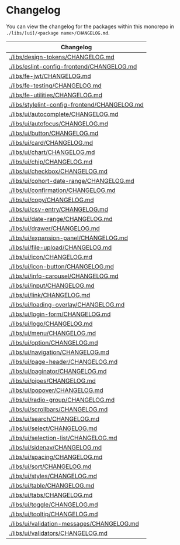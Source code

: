 <h1>Changelog</h1>

You can view the changelog for the packages within this monorepo in `./libs/[ui]/<package name>/CHANGELOG.md`.

|                                  Changelog                                  |
|-----------------------------------------------------------------------------|
| [./libs/design-tokens/CHANGELOG.md][changelog-tokens]                       |
| [./libs/eslint-config-frontend/CHANGELOG.md][changelog-eslint-config]       |
| [./libs/fe-jwt/CHANGELOG.md][changelog-fe-jwt]                              |
| [./libs/fe-testing/CHANGELOG.md][changelog-fe-testing]                      |
| [./libs/fe-utilities/CHANGELOG.md][changelog-fe-utilities]                  |
| [./libs/stylelint-config-frontend/CHANGELOG.md][changelog-stylelint-config] |
| [./libs/ui/autocomplete/CHANGELOG.md][changelog-autocomplete]               |
| [./libs/ui/autofocus/CHANGELOG.md][changelog-autofocus]                     |
| [./libs/ui/button/CHANGELOG.md][changelog-button]                           |
| [./libs/ui/card/CHANGELOG.md][changelog-card]                               |
| [./libs/ui/chart/CHANGELOG.md][changelog-chart]                             |
| [./libs/ui/chip/CHANGELOG.md][changelog-chip]                               |
| [./libs/ui/checkbox/CHANGELOG.md][changelog-checkbox]                       |
| [./libs/ui/cohort-date-range/CHANGELOG.md][changelog-cohort-date-range]     |
| [./libs/ui/confirmation/CHANGELOG.md][changelog-confirmation]               |
| [./libs/ui/copy/CHANGELOG.md][changelog-copy]                               |
| [./libs/ui/csv-entry/CHANGELOG.md][changelog-csv-entry]                     |
| [./libs/ui/date-range/CHANGELOG.md][changelog-date-range]                   |
| [./libs/ui/drawer/CHANGELOG.md][changelog-drawer]                           |
| [./libs/ui/expansion-panel/CHANGELOG.md][changelog-expansion-panel]         |
| [./libs/ui/file-upload/CHANGELOG.md][changelog-file-upload]                 |
| [./libs/ui/icon/CHANGELOG.md][changelog-icon]                               |
| [./libs/ui/icon-button/CHANGELOG.md][changelog-icon-button]                 |
| [./libs/ui/info-carousel/CHANGELOG.md][changelog-info-carousel]             |
| [./libs/ui/input/CHANGELOG.md][changelog-input]                             |
| [./libs/ui/link/CHANGELOG.md][changelog-link]                               |
| [./libs/ui/loading-overlay/CHANGELOG.md][changelog-loading-overlay]         |
| [./libs/ui/login-form/CHANGELOG.md][changelog-login-form]                   |
| [./libs/ui/logo/CHANGELOG.md][changelog-logo]                               |
| [./libs/ui/menu/CHANGELOG.md][changelog-menu]                               |
| [./libs/ui/option/CHANGELOG.md][changelog-option]                           |
| [./libs/ui/navigation/CHANGELOG.md][changelog-navigation]                   |
| [./libs/ui/page-header/CHANGELOG.md][changelog-page-header]                 |
| [./libs/ui/paginator/CHANGELOG.md][changelog-paginator]                     |
| [./libs/ui/pipes/CHANGELOG.md][changelog-pipes]                             |
| [./libs/ui/popover/CHANGELOG.md][changelog-popover]                         |
| [./libs/ui/radio-group/CHANGELOG.md][changelog-radio-group]                 |
| [./libs/ui/scrollbars/CHANGELOG.md][changelog-scrollbars]                   |
| [./libs/ui/search/CHANGELOG.md][changelog-search]                           |
| [./libs/ui/select/CHANGELOG.md][changelog-select]                           |
| [./libs/ui/selection-list/CHANGELOG.md][changelog-selection-list]           |
| [./libs/ui/sidenav/CHANGELOG.md][changelog-sidenav]                         |
| [./libs/ui/spacing/CHANGELOG.md][changelog-spacing]                         |
| [./libs/ui/sort/CHANGELOG.md][changelog-sort]                               |
| [./libs/ui/styles/CHANGELOG.md][changelog-styles]                           |
| [./libs/ui/table/CHANGELOG.md][changelog-table]                             |
| [./libs/ui/tabs/CHANGELOG.md][changelog-tabs]                               |
| [./libs/ui/toggle/CHANGELOG.md][changelog-toggle]                           |
| [./libs/ui/tooltip/CHANGELOG.md][changelog-tooltip]                         |
| [./libs/ui/validation-messages/CHANGELOG.md][changelog-validation-messages] |
| [./libs/ui/validators/CHANGELOG.md][changelog-validators]                   |

[changelog-tokens]:              https://github.com/GetTerminus/terminus-oss/blob/release/libs/design-tokens/CHANGELOG.md
[changelog-fe-jwt]:              https://github.com/GetTerminus/terminus-oss/blob/release/libs/fe-jwt/CHANGELOG.md
[changelog-fe-testing]:          https://github.com/GetTerminus/terminus-oss/blob/release/libs/fe-testing/CHANGELOG.md
[changelog-fe-utilities]:        https://github.com/GetTerminus/terminus-oss/blob/release/libs/fe-utilities/CHANGELOG.md
[changelog-eslint-config]:       https://github.com/GetTerminus/terminus-oss/blob/release/libs/eslint-config-frontend/CHANGELOG.md
[changelog-stylelint-config]:    https://github.com/GetTerminus/terminus-oss/blob/release/libs/stylelint-config-frontend/CHANGELOG.md
[changelog-autocomplete]:        https://github.com/GetTerminus/terminus-oss/blob/release/libs/ui/autocomplete/CHANGELOG.md
[changelog-autofocus]:           https://github.com/GetTerminus/terminus-oss/blob/release/libs/ui/autofocus/CHANGELOG.md
[changelog-button]:              https://github.com/GetTerminus/terminus-oss/blob/release/libs/ui/button/CHANGELOG.md
[changelog-card]:                https://github.com/GetTerminus/terminus-oss/blob/release/libs/ui/card/CHANGELOG.md
[changelog-chart]:               https://github.com/GetTerminus/terminus-oss/blob/release/libs/ui/chart/CHANGELOG.md
[changelog-checkbox]:            https://github.com/GetTerminus/terminus-oss/blob/release/libs/ui/checkbox/CHANGELOG.md
[changelog-chip]:                https://github.com/GetTerminus/terminus-oss/blob/release/libs/ui/chip/CHANGELOG.md
[changelog-cohort-date-range]:   https://github.com/GetTerminus/terminus-oss/blob/release/libs/ui/cohort-date-range/CHANGELOG.md
[changelog-confirmation]:        https://github.com/GetTerminus/terminus-oss/blob/release/libs/ui/confirmation/CHANGELOG.md
[changelog-copy]:                https://github.com/GetTerminus/terminus-oss/blob/release/libs/ui/copy/CHANGELOG.md
[changelog-csv-entry]:           https://github.com/GetTerminus/terminus-oss/blob/release/libs/ui/csv-entry/CHANGELOG.md
[changelog-date-range]:          https://github.com/GetTerminus/terminus-oss/blob/release/libs/ui/date-range/CHANGELOG.md
[changelog-drawer]:              https://github.com/GetTerminus/terminus-oss/blob/release/libs/ui/drawer/CHANGELOG.md
[changelog-expansion-panel]:     https://github.com/GetTerminus/terminus-oss/blob/release/libs/ui/expansion-panel/CHANGELOG.md
[changelog-file-upload]:         https://github.com/GetTerminus/terminus-oss/blob/release/libs/ui/file-upload/CHANGELOG.md
[changelog-icon-button]:         https://github.com/GetTerminus/terminus-oss/blob/release/libs/ui/icon-button/CHANGELOG.md
[changelog-icon]:                https://github.com/GetTerminus/terminus-oss/blob/release/libs/ui/icon/CHANGELOG.md
[changelog-info-carousel]:       https://github.com/GetTerminus/terminus-oss/blob/release/libs/ui/info-carousel/CHANGELOG.md
[changelog-input]:               https://github.com/GetTerminus/terminus-oss/blob/release/libs/ui/input/CHANGELOG.md
[changelog-link]:                https://github.com/GetTerminus/terminus-oss/blob/release/libs/ui/link/CHANGELOG.md
[changelog-loading-overlay]:     https://github.com/GetTerminus/terminus-oss/blob/release/libs/ui/loading-overlay/CHANGELOG.md
[changelog-login-form]:          https://github.com/GetTerminus/terminus-oss/blob/release/libs/ui/login-form/CHANGELOG.md
[changelog-logo]:                https://github.com/GetTerminus/terminus-oss/blob/release/libs/ui/logo/CHANGELOG.md
[changelog-menu]:                https://github.com/GetTerminus/terminus-oss/blob/release/libs/ui/menu/CHANGELOG.md
[changelog-option]:              https://github.com/GetTerminus/terminus-oss/blob/release/libs/ui/option/CHANGELOG.md
[changelog-navigation]:          https://github.com/GetTerminus/terminus-oss/blob/release/libs/ui/navigation/CHANGELOG.md
[changelog-page-header]:         https://github.com/GetTerminus/terminus-oss/blob/release/libs/ui/page-header/CHANGELOG.md
[changelog-paginator]:           https://github.com/GetTerminus/terminus-oss/blob/release/libs/ui/paginator/CHANGELOG.md
[changelog-pipes]:               https://github.com/GetTerminus/terminus-oss/blob/release/libs/ui/pipes/CHANGELOG.md
[changelog-popover]:             https://github.com/Getterminus/terminus-oss/blob/release/libs/ui/popover/CHANGELOG.md
[changelog-radio-group]:         https://github.com/GetTerminus/terminus-oss/blob/release/libs/ui/radio-group/CHANGELOG.md
[changelog-scrollbars]:          https://github.com/GetTerminus/terminus-oss/blob/release/libs/ui/scrollbars/CHANGELOG.md
[changelog-search]:              https://github.com/GetTerminus/terminus-oss/blob/release/libs/ui/search/CHANGELOG.md
[changelog-select]:              https://github.com/GetTerminus/terminus-oss/blob/release/libs/ui/select/CHANGELOG.md
[changelog-selection-list]:      https://github.com/GetTerminus/terminus-oss/blob/release/libs/ui/selection-list/CHANGELOG.md
[changelog-sort]:                https://github.com/GetTerminus/terminus-oss/blob/release/libs/ui/sort/CHANGELOG.md
[changelog-sidenav]:             https://github.com/GetTerminus/terminus-oss/blob/release/libs/ui/sidenav/CHANGELOG.md
[changelog-spacing]:             https://github.com/GetTerminus/terminus-oss/blob/release/libs/ui/spacing/CHANGELOG.md
[changelog-styles]:              https://github.com/GetTerminus/terminus-oss/blob/release/libs/ui/styles/CHANGELOG.md
[changelog-table]:               https://github.com/GetTerminus/terminus-oss/blob/release/libs/ui/table/CHANGELOG.md
[changelog-tabs]:                https://github.com/GetTerminus/terminus-oss/blob/release/libs/ui/tabs/CHANGELOG.md
[changelog-toggle]:              https://github.com/GetTerminus/terminus-oss/blob/release/libs/ui/toggle/CHANGELOG.md
[changelog-tooltip]:             https://github.com/GetTerminus/terminus-oss/blob/release/libs/ui/tooltip/CHANGELOG.md
[changelog-validation-messages]: https://github.com/GetTerminus/terminus-oss/blob/release/libs/ui/validation-messages/CHANGELOG.md
[changelog-validators]:          https://github.com/GetTerminus/terminus-oss/blob/release/libs/ui/validators/CHANGELOG.md
